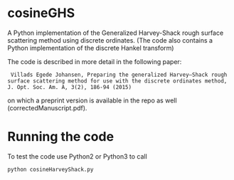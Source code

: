 # cosineGHS
A Python implementation of the Generalized Harvey-Shack rough surface scattering method using discrete ordinates.
(The code also contains a Python implementation of the discrete Hankel transform)


The code is described in more detail in the following paper:
```
 Villads Egede Johansen, Preparing the generalized Harvey–Shack rough surface scattering method for use with the discrete ordinates method, J. Opt. Soc. Am. A, 3(2), 186-94 (2015)
```
on which a preprint version is available in the repo as well (correctedManuscript.pdf).


# Running the code
To test the code use Python2 or Python3 to call
```
python cosineHarveyShack.py
```
